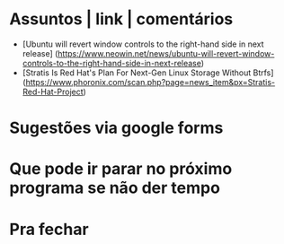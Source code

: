 Assuntos | link | comentários
=============================
* [Ubuntu will revert window controls to the right-hand side in next release] (https://www.neowin.net/news/ubuntu-will-revert-window-controls-to-the-right-hand-side-in-next-release)
* [Stratis Is Red Hat's Plan For Next-Gen Linux Storage Without Btrfs] (https://www.phoronix.com/scan.php?page=news_item&px=Stratis-Red-Hat-Project)

Sugestões via google forms
==========================

Que pode ir parar no próximo programa se não der tempo
=======================================================

Pra fechar
==========


